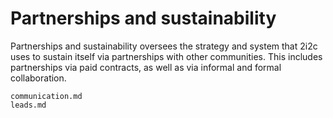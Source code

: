 # Partnerships and sustainability

Partnerships and sustainability oversees the strategy and system that 2i2c uses to sustain itself via partnerships with other communities.
This includes partnerships via paid contracts, as well as via informal and formal collaboration.

```{toctree}
communication.md
leads.md
```
